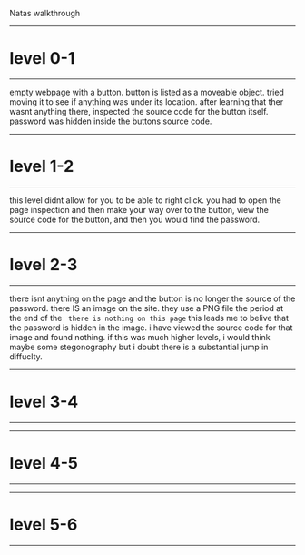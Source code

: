 Natas walkthrough

---

# level 0-1

---

empty webpage with a button. button is listed as a moveable object. tried moving it to see if anything was under its location. after learning that ther wasnt anything there, inspected the source code for the button itself. password was hidden inside the buttons source code.

---

# level 1-2

---

this level didnt allow for you to be able to right click. you had to open the page inspection and then make your way over to the button, view the source code for the button, and then you would find the password.

---

# level 2-3

---

there isnt anything on the page and the button is no longer the source of the password. there IS an image on the site. they use a PNG file the period at the end of the
` there is nothing on this page`
this leads me to belive that the password is hidden in the image. i have viewed the source code for that image and found nothing. if this was much higher levels, i would think maybe some stegonography but i doubt there is a substantial jump in diffuclty.

---

# level 3-4

---

---

# level 4-5

---

---

# level 5-6

---
